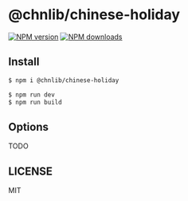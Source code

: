 # @chnlib/chinese-holiday

[![NPM version](https://img.shields.io/npm/v/@chnlib/chinese-holiday.svg?style=flat)](https://npmjs.org/package/@chnlib/chinese-holiday)
[![NPM downloads](http://img.shields.io/npm/dm/@chnlib/chinese-holiday.svg?style=flat)](https://npmjs.org/package/@chnlib/chinese-holiday)

## Install

```bash
$ npm i @chnlib/chinese-holiday
```

```bash
$ npm run dev
$ npm run build
```

## Options

TODO

## LICENSE

MIT
